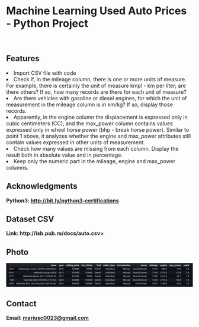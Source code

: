 <h1> Machine Learning Used Auto Prices - Python Project</h1>
<br>
<h2>Features</h2>
<li>Import CSV file with code</li>
<li>Check if, in the mileage column, there is one or more units of measure. For example, there is certainly the unit of measure kmpl - km per liter; are there others? If so, how many records are there for each unit of measure?</li>
<li>Are there vehicles with gasoline or diesel engines, for which the unit of measurement in the mileage column is in km/kg? If so, display those records.</li>
<li>Apparently, in the engine column the displacement is expressed only in cubic centimeters (CC), and the max_power column contains values ​​expressed only in wheel horse power (bhp - break horse power). Similar to point 1 above, it analyzes whether the engine and max_power attributes still contain values ​​expressed in other units of measurement.</li>
<li>Check how many values ​​are missing from each column. Display the result both in absolute value and in percentage.</li>
<li>Keep only the numeric part in the mileage, engine and max_power columns.</li>




<h2>Acknowledgments</h2>

<b> Python3: http://bit.ly/python3-certifications <b>
<br>

<h2>Dataset CSV</h2>
<b> Link: http://isb.pub.ro/docs/auto.csv>
<br>

<h2>Photo</h2>
<img src="image.png">
<br>


<h2>Contact</h2>

<b> Email: mariusc0023@gmail.com </b>
